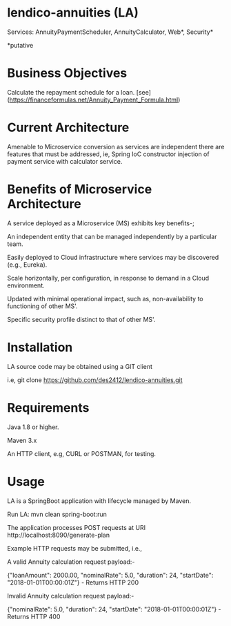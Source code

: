 # lendico-annuities (LA)

Services: AnnuityPaymentScheduler, AnnuityCalculator, Web\*, Security\*

*putative

# Business Objectives

Calculate the repayment schedule for a loan.
[see] (https://financeformulas.net/Annuity_Payment_Formula.html)

# Current Architecture

Amenable to Microservice conversion as services are independent there are features that must be addressed, 
ie, Spring IoC constructor injection of payment service with calculator service.

# Benefits of Microservice Architecture 

A service deployed as a Microservice (MS) exhibits key benefits-;

An independent entity that can be managed independently by a particular team.

Easily deployed to Cloud infrastructure where services may be discovered (e.g., Eureka).

Scale horizontally, per configuration, in response to demand in a Cloud environment.

Updated with minimal operational impact, such as, non-availability to functioning of other MS'.

Specific security profile distinct to that of other MS'.

# Installation

LA source code may be obtained using a GIT client

i.e, git clone https://github.com/des2412/lendico-annuities.git

# Requirements

Java 1.8 or higher.

Maven 3.x

An HTTP client, e.g, CURL or POSTMAN, for testing.

# Usage

LA is a SpringBoot application with lifecycle managed by Maven.

Run LA: mvn clean spring-boot:run

The application processes POST requests at URI http://localhost:8090/generate-plan

Example HTTP requests may be submitted, i.e.,

A valid Annuity calculation request payload:-

{\"loanAmount\": 2000.00, \"nominalRate\": 5.0, \"duration\": 24, \"startDate\": \"2018-01-01T00:00:01Z\"} - Returns HTTP 200

Invalid Annuity calculation request payload:-

{\"nominalRate\": 5.0, \"duration\": 24, \"startDate\": \"2018-01-01T00:00:01Z\"} - Returns HTTP 400







